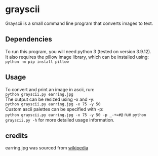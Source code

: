 # grayscii
Grayscii is a small command line program that converts images to text.  

## Dependencies  
To run this program, you will need python 3 (tested on version 3.9.12).  
It also requires the pillow image library, which can be installed using:  
```python -m pip install pillow``` 

## Usage
To convert and print an image in ascii, run:  
```python grayscii.py earring.jpg```  
The output can be resized using -x and -y:  
```python grayscii.py earring.jpg -x 75 -y 50```  
Custom ascii palettes can be specified with -p:  
```python grayscii.py earring.jpg -x 75 -y 50 -p _-+=#@``` 
run ```python grayscii.py -h``` for more detailed usage information.  


## credits  
earring.jpg was sourced from [wikipedia](https://simple.wikipedia.org/wiki/Girl_with_a_Pearl_Earring#/media/File:1665_Girl_with_a_Pearl_Earring.jpg)
